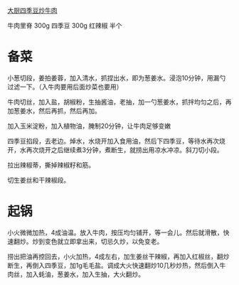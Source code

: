 [大厨四季豆炒牛肉](https://www.bilibili.com/video/BV1GH4y1N7L4/?vd_source=386bdb94ff2a430f8d22a6de9755030c)

牛肉里脊  300g
四季豆    300g
红辣椒    半个

# 备菜


小葱切段，姜拍姜蓉，加入清水，抓捏出水，即为葱姜水。浸泡10分钟，用漏勺过滤一下。（入牛肉要用后面炒菜也要用）

牛肉切丝，加入盐，胡椒粉，生抽酱油，老抽，加一勺葱姜水，抓拌均匀之后，再加葱姜水，然后再抓，然后再加。

加入玉米淀粉，加入植物油，腌制20分钟，让牛肉足够变嫩

四季豆掐段，去老边。焯水，水烧开加入食用油，然后下四季豆，等待水再次烧开，水再次烧开之后继续煮3分钟，煮断生，就捞出用凉水冲凉。斜刀切小段。

拉出辣椒蒂，撕掉辣椒籽和筋。

切生姜丝和干辣椒段。

# 起锅

小火微微加热，4成油温。放入牛肉，按压均匀铺开，等一会儿。然后就滑散，快速翻炒。炒到变色就立即拿出来，切忌久炒，以免变老。

捞出把油再控回去，小火加热，4成左右，加生姜丝干辣椒，再加入红椒丝，翻炒断生，再倒入四季豆，加1g毛毛盐。调成大火快速翻炒10几秒炒热，然后倒入牛肉丝，加入蚝油，葱姜水，加入生抽，大火翻炒。